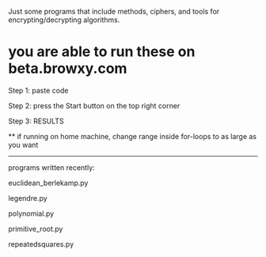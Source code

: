 Just some programs that include methods, ciphers, and tools for encrypting/decrypting algorithms.

# you are able to run these on beta.browxy.com

Step 1: paste code

Step 2: press the Start button on the top right corner

Step 3: RESULTS

** if running on home machine, change range inside for-loops to as large as you want

--------------------------------------------------------------------------------------------------

programs written recently:

euclidean_berlekamp.py

legendre.py

polynomial.py

primitive_root.py

repeatedsquares.py
